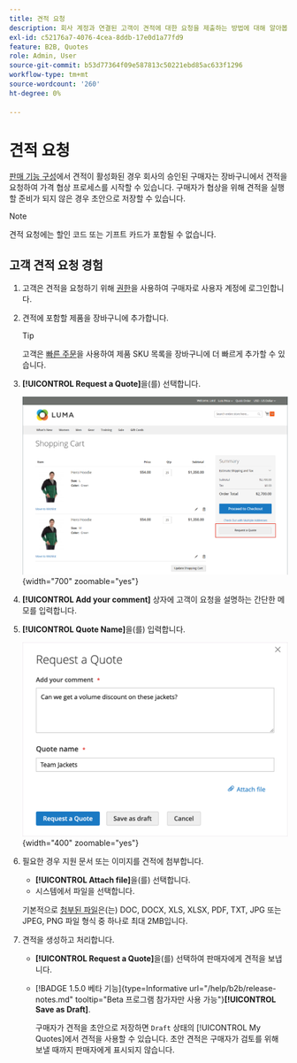 ```yaml
---
title: 견적 요청
description: 회사 계정과 연결된 고객이 견적에 대한 요청을 제출하는 방법에 대해 알아봅니다.
exl-id: c52176a7-4076-4cea-8ddb-17e0d1a77fd9
feature: B2B, Quotes
role: Admin, User
source-git-commit: b53d77364f09e587813c50221ebd85ac633f1296
workflow-type: tm+mt
source-wordcount: '260'
ht-degree: 0%

---
```


# 견적 요청

[판매 기능 구성](configure-quotes.md)에서 견적이 활성화된 경우 회사의 승인된 구매자는 장바구니에서 견적을 요청하여 가격 협상 프로세스를 시작할 수 있습니다. 구매자가 협상을 위해 견적을 실행할 준비가 되지 않은 경우 초안으로 저장할 수 있습니다.

>[!NOTE]
>
>견적 요청에는 할인 코드 또는 기프트 카드가 포함될 수 없습니다.

## 고객 견적 요청 경험

1. 고객은 견적을 요청하기 위해 [권한](account-company-roles-permissions.md)을 사용하여 구매자로 사용자 계정에 로그인합니다.

1. 견적에 포함할 제품을 장바구니에 추가합니다.

   >[!TIP]
   > 
   >고객은 [빠른 주문](quick-order.md)을 사용하여 제품 SKU 목록을 장바구니에 더 빠르게 추가할 수 있습니다.

1. **[!UICONTROL Request a Quote]**&#x200B;을(를) 선택합니다.

   ![장바구니에서 견적 요청](./assets/quote-request-from-cart.png){width="700" zoomable="yes"}

1. **[!UICONTROL Add your comment]** 상자에 고객이 요청을 설명하는 간단한 메모를 입력합니다.

1. **[!UICONTROL Quote Name]**&#x200B;을(를) 입력합니다.

   ![견적 설명 및 이름 입력](./assets/quote-request-from-cart-name-comments.png){width="400" zoomable="yes"}

1. 필요한 경우 지원 문서 또는 이미지를 견적에 첨부합니다.

   - **[!UICONTROL Attach file]**&#x200B;을(를) 선택합니다.
   - 시스템에서 파일을 선택합니다.

   기본적으로 [첨부된 파일](configure-quotes.md)은(는) DOC, DOCX, XLS, XLSX, PDF, TXT, JPG 또는 JPEG, PNG 파일 형식 중 하나로 최대 2MB입니다.

1. 견적을 생성하고 처리합니다.

   - **[!UICONTROL Request a Quote]**&#x200B;을(를) 선택하여 판매자에게 견적을 보냅니다.
   - [!BADGE 1.5.0 베타 기능]{type=Informative url="/help/b2b/release-notes.md" tooltip="Beta 프로그램 참가자만 사용 가능"}**[!UICONTROL Save as Draft]**.

     구매자가 견적을 초안으로 저장하면 `Draft` 상태의 [!UICONTROL My Quotes]에서 견적을 사용할 수 있습니다. 초안 견적은 구매자가 검토를 위해 보낼 때까지 판매자에게 표시되지 않습니다.
